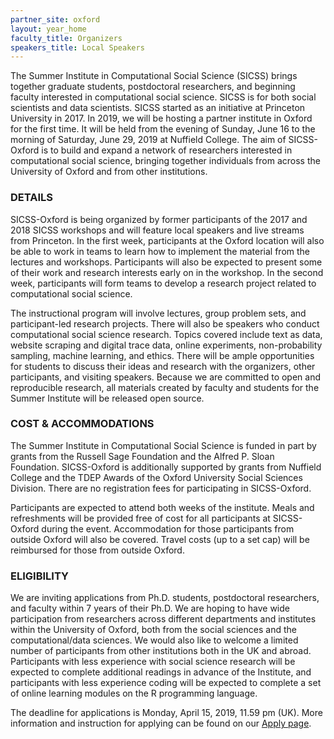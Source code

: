 ```yaml
---
partner_site: oxford
layout: year_home
faculty_title: Organizers
speakers_title: Local Speakers
---
```


The Summer Institute in Computational Social Science (SICSS) brings together graduate students, postdoctoral researchers, and beginning faculty interested in computational social science. SICSS is for both social scientists and data scientists. SICSS started as an initiative at Princeton University in 2017. In 2019, we will be hosting a partner institute in Oxford for the first time. It will be held from the evening of Sunday, June 16 to the morning of Saturday, June 29, 2019 at Nuffield College. The aim of SICSS-Oxford is to build and expand a network of researchers interested in computational social science, bringing together individuals from across the University of Oxford and from other institutions. 
 
### DETAILS
SICSS-Oxford is being organized by former participants of the 2017 and 2018 SICSS workshops and will feature local speakers and live streams from Princeton. In the first week, participants at the Oxford location will also be able to work in teams to learn how to implement the material from the lectures and workshops.  Participants will also be expected to present some of their work and research interests early on in the workshop. In the second week, participants will form teams to develop a research project related to computational social science.

The instructional program will involve lectures, group problem sets, and participant-led research projects. There will also be speakers who conduct computational social science research. Topics covered include text as data, website scraping and digital trace data, online experiments, non-probability sampling, machine learning, and ethics. There will be ample opportunities for students to discuss their ideas and research with the organizers, other participants, and visiting speakers. Because we are committed to open and reproducible research, all materials created by faculty and students for the Summer Institute will be released open source.
 
### COST & ACCOMMODATIONS
The Summer Institute in Computational Social Science is funded in part by grants from the Russell Sage Foundation and the Alfred P. Sloan Foundation. SICSS-Oxford is additionally supported by grants from Nuffield College and the TDEP Awards of the Oxford University Social Sciences Division. There are no registration fees for participating in SICSS-Oxford.

Participants are expected to attend both weeks of the institute. Meals and refreshments will be provided free of cost for all participants at SICSS-Oxford during the event. Accommodation for those participants from outside Oxford will also be covered. Travel costs (up to a set cap) will be reimbursed for those from outside Oxford. 

### ELIGIBILITY
We are inviting applications from Ph.D. students, postdoctoral researchers, and faculty within 7 years of their Ph.D. We are hoping to have wide participation from researchers across different departments and institutes within the University of Oxford, both from the social sciences and the computational/data sciences. We would also like to welcome a limited number of participants from other institutions both in the UK and abroad. Participants with less experience with social science research will be expected to complete additional readings in advance of the Institute, and participants with less experience coding will be expected to complete a set of online learning modules on the R programming language. 

The deadline for applications is Monday, April 15, 2019, 11.59 pm (UK). More information and instruction for applying can be found on our [Apply page](https://compsocialscience.github.io/summer-institute/2019/oxford/apply).
